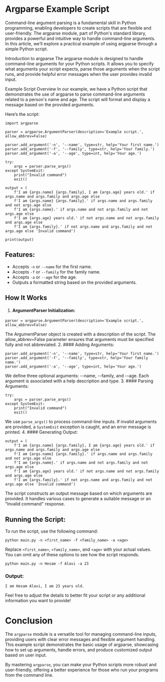 # Argparse Example Script
Command-line argument parsing is a fundamental skill in Python programming, enabling developers to create scripts that are flexible and user-friendly. The argparse module, part of Python's standard library, provides a powerful and intuitive way to handle command-line arguments. In this article, we’ll explore a practical example of using argparse through a simple Python script.

Introduction to argparse
The argparse module is designed to handle command-line arguments for your Python scripts. It allows you to specify what arguments your script expects, parse those arguments when the script runs, and provide helpful error messages when the user provides invalid input.

Example Script Overview
In our example, we have a Python script that demonstrates the use of argparse to parse command-line arguments related to a person's name and age. The script will format and display a message based on the provided arguments.

Here’s the script:
```commandline
import argparse

parser = argparse.ArgumentParser(description='Example script.', allow_abbrev=False)

parser.add_argument('-n', '--name', type=str, help='Your first name.')
parser.add_argument('-f', '--family', type=str, help='Your family.')
parser.add_argument('-a', '--age', type=int, help='Your age.')

try:
    args = parser.parse_args()
except SystemExit:
    print("Invalid command")
    exit()

output = (
    f'I am {args.name} {args.family}, I am {args.age} years old.' if args.name and args.family and args.age else
    f'I am {args.name} {args.family}.' if args.name and args.family and not args.age else
    f'I am {args.name}.' if args.name and not args.family and not args.age else
    f'I am {args.age} years old.' if not args.name and not args.family and args.age else
    f'I am {args.family}.' if not args.name and args.family and not args.age else 'Invalid command')

print(output)

```
## Features:
- Accepts `-n` or `--name` for the first name.
- Accepts `-f` or `--family` for the family name.
- Accepts `-a` or `--age` for the age.
- Outputs a formatted string based on the provided arguments.
## How It Works
1. #### ArgumentParser Initialization:
```
parser = argparse.ArgumentParser(description='Example script.', allow_abbrev=False)
```
The ArgumentParser object is created with a description of the script. The allow_abbrev=False parameter ensures that arguments must be specified fully and not abbreviated.
2. #### Adding Arguments:
```commandline
parser.add_argument('-n', '--name', type=str, help='Your first name.')
parser.add_argument('-f', '--family', type=str, help='Your family name.')
parser.add_argument('-a', '--age', type=int, help='Your age.')
```
We define three optional arguments: --name, --family, and --age. Each argument is associated with a help description and type.
3. #### Parsing Arguments:
```commandline
try:
    args = parser.parse_args()
except SystemExit:
    print("Invalid command")
    exit()
```
We use `parse_args()` to process command-line inputs. If invalid arguments are provided, a `SystemExit` exception is caught, and an error message is printed.
4. #### Generating Output:
```commandline
output = (
    f'I am {args.name} {args.family}, I am {args.age} years old.' if args.name and args.family and args.age else
    f'I am {args.name} {args.family}.' if args.name and args.family and not args.age else
    f'I am {args.name}.' if args.name and not args.family and not args.age else
    f'I am {args.age} years old.' if not args.name and not args.family and args.age else
    f'I am {args.family}.' if not args.name and args.family and not args.age else 'Invalid command')
```
The script constructs an output message based on which arguments are provided. It handles various cases to generate a suitable message or an "Invalid command" response.
## Running the Script:
To run the script, use the following command:
```
python main.py -n <first_name> -f <family_name> -a <age>
```
Replace `<first_name>`, `<family_name>`, and `<age>` with your actual values. You can omit any of these options to see how the script responds.
```commandline
python main.py -n Hesam -f Alavi -a 23
```
### Output:
```commandline
I am Hesam Alavi, I am 23 years old.
```
Feel free to adjust the details to better fit your script or any additional information you want to provide!
# Conclusion
The `argparse` module is a versatile tool for managing command-line inputs, providing users with clear error messages and flexible argument handling. This example script demonstrates the basic usage of argparse, showcasing how to set up arguments, handle errors, and produce customized output based on user input.

By mastering `argparse`, you can make your Python scripts more robust and user-friendly, offering a better experience for those who run your programs from the command line.